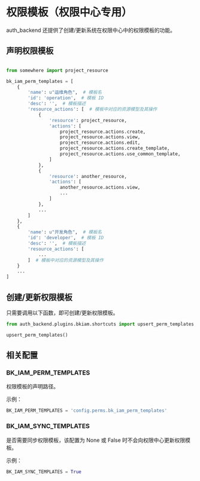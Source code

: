 # 权限模板（权限中心专用）

auth_backend 还提供了创建/更新系统在权限中心中的权限模板的功能。

## 声明权限模板

```python

from somewhere import project_resource

bk_iam_perm_templates = [
    {
        'name': u"运维角色",  # 模板名
        'id': 'operation',  # 模板 ID
        'desc': '',  # 模板描述
        'resource_actions': [  # 模板中对应的资源模型及其操作
            {
                'resource': project_resource,
                'actions': [
                    project_resource.actions.create,
                    project_resource.actions.view,
                    project_resource.actions.edit,
                    project_resource.actions.create_template,
                    project_resource.actions.use_common_template,
                ]
            },
            {
                'resource': another_resource,
                'actions': [
                    another_resource.actions.view,
                    ...
                ]
            },
            ...
        ]
    },
    {
        'name': u"开发角色",  # 模板名
        'id': 'developer',  # 模板 ID
        'desc': '',  # 模板描述
        'resource_actions': [
            ...
        ]  # 模板中对应的资源模型及其操作
    }
    ...
]
```

## 创建/更新权限模板

只需要调用以下函数，即可创建/更新权限模板。

```python
from auth_backend.plugins.bkiam.shortcuts import upsert_perm_templates

upsert_perm_templates()
```

## 相关配置

### BK_IAM_PERM_TEMPLATES

权限模板的声明路径。

示例：

```python
BK_IAM_PERM_TEMPLATES = 'config.perms.bk_iam_perm_templates'
```

### BK_IAM_SYNC_TEMPLATES

是否需要同步权限模板，该配置为 None 或 False 时不会向权限中心更新权限模板。

示例：

```python
BK_IAM_SYNC_TEMPLATES = True
```